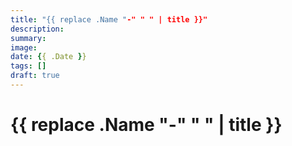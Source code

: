 ```yaml
---
title: "{{ replace .Name "-" " " | title }}"
description:
summary:
image:
date: {{ .Date }}
tags: []
draft: true
---
```


# {{ replace .Name "-" " " | title }}